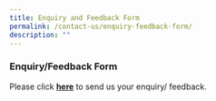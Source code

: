 ```yaml
---
title: Enquiry and Feedback Form
permalink: /contact-us/enquiry-feedback-form/
description: ""
---
```

### Enquiry/Feedback Form

Please click **[here](http://forms.cwp.sg/xingnanpri/FormPG5FX)** to send us your enquiry/ feedback.